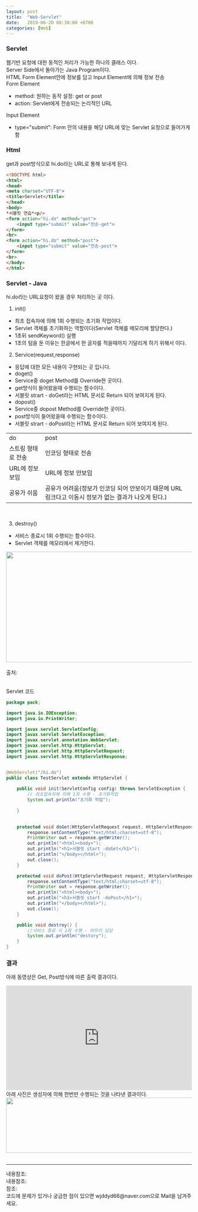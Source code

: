 ```yaml
---
layout: post
title:  "Web-Servlet"
date:   2019-06-20 08:30:00 +0700
categories: [Web]
---
```


###  Servlet
웹기반 요청에 대한 동적인 처리가 가능한 하나의 클래스 이다.  
Server Side에서 돌아가는 Java Program이다.  
HTML Form Element안에 정보를 담고 Input Element에 의해 정보 전송  
Form Element
 - method: 원하는 동작 설정: get or post
 - action: Servlet에게 전송되는 논리적인 URL


Input Element
 - type="submit": Form 안의 내용을 해당 URL에 맞는 Servlet 요청으로 들어가게 함

###  Html
get과 post방식으로 hi.do라는 URL로 통해 보내게 된다.   


```html
<!DOCTYPE html>
<html>
<head>
<meta charset="UTF-8">
<title>Servlet</title>
</head>
<body>
*서블릿 연습*<p/>
<form action="hi.do" method="get">
	<input type="submit" value="전송-get">
</form>
<br>
<form action="hi.do" method="post">
	<input type="submit" value="전송-post">
</form>
<br>
</body>
</html>
```
###  Servlet - Java
hi.do라는 URL요청이 왔을 경우 처리하는 곳 이다.  
1) init()
 - 최초 접속자에 의해 1회 수행되는 초기화 작업이다. 
 - Servlet 객체를 초기화하는 역할이다(Servlet 객체를 메모리에 할당한다.)
 - 1초뒤 sendKeyword() 실행
 - 1초의 텀을 둔 이유는 한글에서 한 글자를 적을때까지 기달리게 하기 위해서 이다.

2) Service(request,response)
 - 응답에 대한 모든 내용이 구현되는 곳 입니다.
 - doget()
  - Service중 doget Method를 Override한 곳이다.
  -  get방식이 들어왔을때 수행되는 함수이다. 
  - 서블릿 strart - doGet라는 HTML 문서로 Return 되어 보여지게 된다.
 - dopost()
  - Service중 dopost Method를 Override한 곳이다.
  -  post방식이 들어왔을때 수행되는 함수이다. 
  - 서블릿 strart - doPost라는 HTML 문서로 Return 되어 보여지게 된다.

<link rel = "stylesheet" href ="/static/css/bootstrap.min.css">
<table class="table">
	<tbody>
	<tr>
		<td>do</td><td>post</td>
	</tr>
	<tr>
		<td>스트링 형태로 전송</td><td>인코딩 형태로 전송</td>
	</tr>
		<tr>
		<td>URL에 정보 보임</td><td>URL에 정보 안보임</td>
	</tr>
		<tr>
		<td>공유가 쉬움</td><td>공유가 어려움(정보가 인코딩 되어 안보이기 때문에 URL 링크다고 이동시 정보가 없는 결과가 나오게 된다.)</td>
	</tr>
	</tbody>
</table>
<br>

3) destroy()
 - 서비스 종료시 1회 수행되는 함수이다.
 - Servlet 객체를 메모리에서 제거한다.
<div><img src="https://gmlwjd9405.github.io/images/web/servlet-program.png" height="300" width="700" /></div>
<br>
출처: <https://gmlwjd9405.github.io/2018/10/28/servlet.html><br><br>


Servlet 코드
```java
package pack;

import java.io.IOException;
import java.io.PrintWriter;

import javax.servlet.ServletConfig;
import javax.servlet.ServletException;
import javax.servlet.annotation.WebServlet;
import javax.servlet.http.HttpServlet;
import javax.servlet.http.HttpServletRequest;
import javax.servlet.http.HttpServletResponse;


@WebServlet("/hi.do")
public class TestServlet extends HttpServlet {
	
	public void init(ServletConfig config) throws ServletException {
		// 최초접속자에 의해 1최 수행 - 초기화작업
		System.out.println("초기화 작업");
		
	}

	
	protected void doGet(HttpServletRequest request, HttpServletResponse response) throws ServletException, IOException {
		response.setContentType("text/html;charset=utf-8");
		PrintWriter out = response.getWriter();
		out.println("<html><body>");
		out.println("<h1>서블릿 start -doGet</h1>");
		out.println("</body></html>");
		out.close();
	}

	protected void doPost(HttpServletRequest request, HttpServletResponse response) throws ServletException, IOException {
		response.setContentType("text/html;charset=utf-8");
		PrintWriter out = response.getWriter();
		out.println("<html><body>");
		out.println("<h1>서블릿 start -doPost</h1>");
		out.println("</body></html>");
		out.close();
	}

	public void destroy() {
		//서비스 종료 시 1회 수행 - 마무리 담당
		System.out.println("destory");
	}
}
```

###  결과
아래 동영상은 Get, Post방식에 따른 출력 결과이다.  
<div style="position: relative; padding-bottom: 56.25%; height: 0;"><iframe src="https://www.loom.com/embed/179d1b78de5a44bf9df0cf0c9eb74ac8" frameborder="0" webkitallowfullscreen mozallowfullscreen allowfullscreen style="position: absolute; top: 0; left: 0; width: 100%; height: 100%;"></iframe></div>
아래 사진은 생성자에 의해 한번만 수행되는 것을 나타낸 결과이다.  
<div><img src="https://raw.githubusercontent.com/wjddyd66/wjddyd66.github.io/master/static/img/JavaScript/Js44.JPG" height="150" width="600" /></div>
<br>

<hr>
내용참조: <https://mangkyu.tistory.com/14><br>
내용참조: <https://gmlwjd9405.github.io/2018/10/28/servlet.html><br>
참조:<https://github.com/wjddyd66/Web/tree/master/Servlet><br>
코드에 문제가 있거나 궁금한 점이 있으면 wjddyd66@naver.com으로  Mail을 남겨주세요.